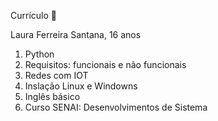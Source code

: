 Currículo 📃

Laura Ferreira Santana, 16 anos

1. Python
2. Requisitos: funcionais e não funcionais
3. Redes com IOT
4. Inslação Linux e Windowns
5. Inglês básico 
6. Curso SENAI: Desenvolvimentos de Sistema
